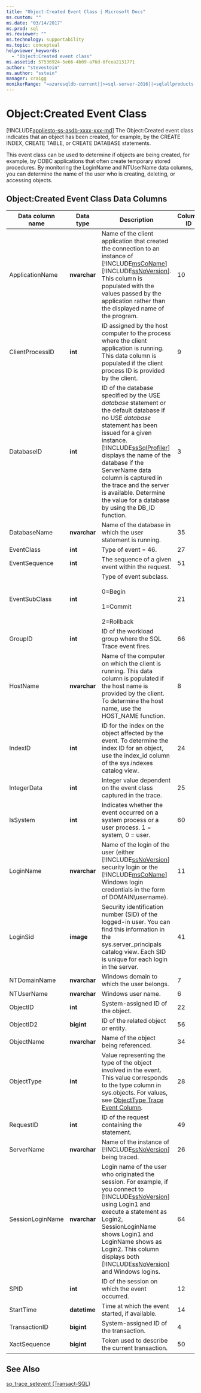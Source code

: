 ```yaml
---
title: "Object:Created Event Class | Microsoft Docs"
ms.custom: ""
ms.date: "03/14/2017"
ms.prod: sql
ms.reviewer: ""
ms.technology: supportability
ms.topic: conceptual
helpviewer_keywords: 
  - "Object:Created event class"
ms.assetid: 57536924-5e66-4b09-a76d-8fcea2131771
author: "stevestein"
ms.author: "sstein"
manager: craigg
monikerRange: "=azuresqldb-current||>=sql-server-2016||=sqlallproducts-allversions||>=sql-server-linux-2017||=azuresqldb-mi-current"
---
```

# Object:Created Event Class
[!INCLUDE[appliesto-ss-asdb-xxxx-xxx-md](../../includes/appliesto-ss-asdb-xxxx-xxx-md.md)]
  The Object:Created event class indicates that an object has been created, for example, by the CREATE INDEX, CREATE TABLE, or CREATE DATABASE statements.  
  
 This event class can be used to determine if objects are being created, for example, by ODBC applications that often create temporary stored procedures. By monitoring the LoginName and NTUserName data columns, you can determine the name of the user who is creating, deleting, or accessing objects.  
  
## Object:Created Event Class Data Columns  
  
|Data column name|Data type|Description|Column ID|Filterable|  
|----------------------|---------------|-----------------|---------------|----------------|  
|ApplicationName|**nvarchar**|Name of the client application that created the connection to an instance of [!INCLUDE[msCoName](../../includes/msconame-md.md)] [!INCLUDE[ssNoVersion](../../includes/ssnoversion-md.md)]. This column is populated with the values passed by the application rather than the displayed name of the program.|10|Yes|  
|ClientProcessID|**int**|ID assigned by the host computer to the process where the client application is running. This data column is populated if the client process ID is provided by the client.|9|Yes|  
|DatabaseID|**int**|ID of the database specified by the USE *database* statement or the default database if no USE *database* statement has been issued for a given instance. [!INCLUDE[ssSqlProfiler](../../includes/sssqlprofiler-md.md)] displays the name of the database if the ServerName data column is captured in the trace and the server is available. Determine the value for a database by using the DB_ID function.|3|Yes|  
|DatabaseName|**nvarchar**|Name of the database in which the user statement is running.|35|Yes|  
|EventClass|**int**|Type of event = 46.|27|No|  
|EventSequence|**int**|The sequence of a given event within the request.|51|No|  
|EventSubClass|**int**|Type of event subclass.<br /><br /> 0=Begin<br /><br /> 1=Commit<br /><br /> 2=Rollback|21|Yes|  
|GroupID|**int**|ID of the workload group where the SQL Trace event fires.|66|Yes|  
|HostName|**nvarchar**|Name of the computer on which the client is running. This data column is populated if the host name is provided by the client. To determine the host name, use the HOST_NAME function.|8|Yes|  
|IndexID|**int**|ID for the index on the object affected by the event. To determine the index ID for an object, use the index_id column of the sys.indexes catalog view.|24|Yes|  
|IntegerData|**int**|Integer value dependent on the event class captured in the trace.|25|Yes|  
|IsSystem|**int**|Indicates whether the event occurred on a system process or a user process. 1 = system, 0 = user.|60|Yes|  
|LoginName|**nvarchar**|Name of the login of the user (either [!INCLUDE[ssNoVersion](../../includes/ssnoversion-md.md)] security login or the [!INCLUDE[msCoName](../../includes/msconame-md.md)] Windows login credentials in the form of DOMAIN\username).|11|Yes|  
|LoginSid|**image**|Security identification number (SID) of the logged-in user. You can find this information in the sys.server_principals catalog view. Each SID is unique for each login in the server.|41|Yes|  
|NTDomainName|**nvarchar**|Windows domain to which the user belongs.|7|Yes|  
|NTUserName|**nvarchar**|Windows user name.|6|Yes|  
|ObjectID|**int**|System-assigned ID of the object.|22|Yes|  
|ObjectID2|**bigint**|ID of the related object or entity.|56|Yes|  
|ObjectName|**nvarchar**|Name of the object being referenced.|34|Yes|  
|ObjectType|**int**|Value representing the type of the object involved in the event. This value corresponds to the type column in sys.objects. For values, see [ObjectType Trace Event Column](../../relational-databases/event-classes/objecttype-trace-event-column.md).|28|Yes|  
|RequestID|**int**|ID of the request containing the statement.|49|Yes|  
|ServerName|**nvarchar**|Name of the instance of [!INCLUDE[ssNoVersion](../../includes/ssnoversion-md.md)] being traced.|26|No|  
|SessionLoginName|**nvarchar**|Login name of the user who originated the session. For example, if you connect to [!INCLUDE[ssNoVersion](../../includes/ssnoversion-md.md)] using Login1 and execute a statement as Login2, SessionLoginName shows Login1 and LoginName shows as Login2. This column displays both [!INCLUDE[ssNoVersion](../../includes/ssnoversion-md.md)] and Windows logins.|64|Yes|  
|SPID|**int**|ID of the session on which the event occurred.|12|Yes|  
|StartTime|**datetime**|Time at which the event started, if available.|14|Yes|  
|TransactionID|**bigint**|System-assigned ID of the transaction.|4|Yes|  
|XactSequence|**bigint**|Token used to describe the current transaction.|50|Yes|  
  
## See Also  
 [sp_trace_setevent &#40;Transact-SQL&#41;](../../relational-databases/system-stored-procedures/sp-trace-setevent-transact-sql.md)  
  
  
